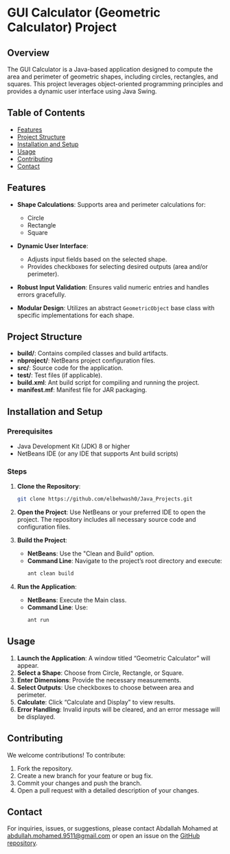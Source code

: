 # GUI Calculator (Geometric Calculator) Project

## Overview
The GUI Calculator is a Java-based application designed to compute the area and perimeter of geometric shapes, including circles, rectangles, and squares. This project leverages object-oriented programming principles and provides a dynamic user interface using Java Swing.

## Table of Contents
- [Features](#features)
- [Project Structure](#project-structure)
- [Installation and Setup](#installation-and-setup)
- [Usage](#usage)
- [Contributing](#contributing)
- [Contact](#contact)

## Features
- **Shape Calculations**: Supports area and perimeter calculations for:
  - Circle
  - Rectangle
  - Square

- **Dynamic User Interface**: 
  - Adjusts input fields based on the selected shape.
  - Provides checkboxes for selecting desired outputs (area and/or perimeter).

- **Robust Input Validation**: Ensures valid numeric entries and handles errors gracefully.

- **Modular Design**: Utilizes an abstract `GeometricObject` base class with specific implementations for each shape.

## Project Structure
- **build/**: Contains compiled classes and build artifacts.
- **nbproject/**: NetBeans project configuration files.
- **src/**: Source code for the application.
- **test/**: Test files (if applicable).
- **build.xml**: Ant build script for compiling and running the project.
- **manifest.mf**: Manifest file for JAR packaging.

## Installation and Setup

### Prerequisites
- Java Development Kit (JDK) 8 or higher
- NetBeans IDE (or any IDE that supports Ant build scripts)

### Steps
1. **Clone the Repository**:
   ```bash
   git clone https://github.com/elbehwash0/Java_Projects.git
   ```

2. **Open the Project**: Use NetBeans or your preferred IDE to open the project. The repository includes all necessary source code and configuration files.

3. **Build the Project**:
   - **NetBeans**: Use the "Clean and Build" option.
   - **Command Line**: Navigate to the project’s root directory and execute:
     ```bash
     ant clean build
     ```

4. **Run the Application**:
   - **NetBeans**: Execute the Main class.
   - **Command Line**: Use:
     ```bash
     ant run
     ```

## Usage
1. **Launch the Application**: A window titled “Geometric Calculator” will appear.
2. **Select a Shape**: Choose from Circle, Rectangle, or Square.
3. **Enter Dimensions**: Provide the necessary measurements.
4. **Select Outputs**: Use checkboxes to choose between area and perimeter.
5. **Calculate**: Click “Calculate and Display” to view results.
6. **Error Handling**: Invalid inputs will be cleared, and an error message will be displayed.

## Contributing
We welcome contributions! To contribute:
1. Fork the repository.
2. Create a new branch for your feature or bug fix.
3. Commit your changes and push the branch.
4. Open a pull request with a detailed description of your changes.

## Contact
For inquiries, issues, or suggestions, please contact Abdallah Mohamed at [abdullah.mohamed.9511@gmail.com](mailto:abdullah.mohamed.9511@gmail.com) or open an issue on the [GitHub repository](https://github.com/elbehwash0/Java_Projects).